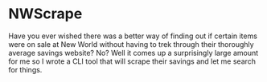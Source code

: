 # NWScrape

Have you ever wished there was a better way of finding out if certain items
were on sale at New World without having to trek through their thoroughly 
average savings website? No? Well it comes up a surprisingly large amount for
me so I wrote a CLI tool that will scrape their savings and let me search for
things. 
